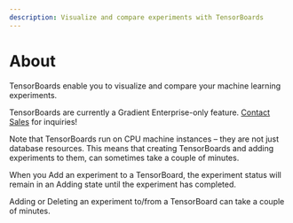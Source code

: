 ```yaml
---
description: Visualize and compare experiments with TensorBoards
---
```


# About

TensorBoards enable you to visualize and compare your machine learning experiments.

TensorBoards are currently a Gradient Enterprise-only feature. [Contact Sales](https://gradient.paperspace.com/enterprise) for inquiries!

Note that TensorBoards run on CPU machine instances – they are not just database resources. This means that creating TensorBoards and adding experiments to them, can sometimes take a couple of minutes.

When you Add an experiment to a TensorBoard, the experiment status will remain in an Adding state until the experiment has completed.

Adding or Deleting an experiment to/from a TensorBoard can take a couple of minutes.

